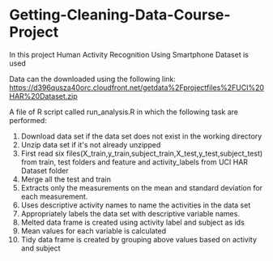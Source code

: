 # Getting-Cleaning-Data-Course-Project

In this project Human Activity Recognition Using Smartphone Dataset is used

Data can the downloaded using the following link: https://d396qusza40orc.cloudfront.net/getdata%2Fprojectfiles%2FUCI%20HAR%20Dataset.zip

A file of R script called run_analysis.R in which the following task are performed:

1)  Download data set if the data set does not exist in the working directory
2) Unzip data set if it's not already unzipped
3) First read six files(X_train,y_train,subject_train,X_test,y_test,subject_test) from train, test folders and feature and activity_labels from UCI HAR Dataset folder
4) Merge all the test and train
5) Extracts only the measurements on the mean and standard deviation for each measurement.
6) Uses descriptive activity names to name the activities in the data set
7) Appropriately labels the data set with descriptive variable names.
8) Melted data frame is created using activity label and subject as ids
9) Mean values for each variable is calculated
10) Tidy data frame is created by grouping above values based on activity and subject

